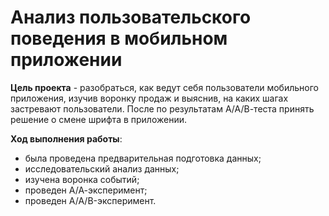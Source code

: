 # Анализ пользовательского поведения в мобильном приложении
**Цель проекта** - разобраться, как ведут себя пользователи мобильного приложения, изучив воронку продаж и выяснив, на каких шагах застревают пользователи. После по результатам А/А/В-теста принять решение о смене шрифта в приложении.

**Ход выполнения работы**:
- была проведена предварительная подготовка данных;
- исследовательский анализ данных;
- изучена воронка событий;
- проведен А/А-эксперимент;
- проведен А/А/B-эксперимент.
